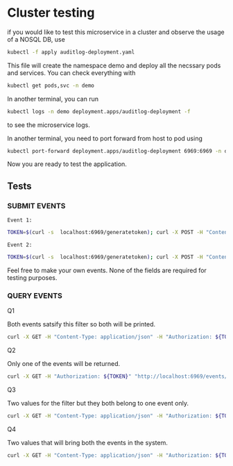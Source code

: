 # Cluster testing


if you would like to test this microservice in a cluster and observe the usage of a NOSQL DB, use
   
```bash
kubectl -f apply auditlog-deployment.yaml
```
    
This file will create the namespace demo and deploy all the necssary pods and services.
You can check everything with
    
```bash 
kubectl get pods,svc -n demo
```

In another terminal, you can run 
    
```bash
kubectl logs -n demo deployment.apps/auditlog-deployment -f
```

to see the microservice logs.

In another terminal, you need to port forward from host to pod using

```bash
kubectl port-forward deployment.apps/auditlog-deployment 6969:6969 -n demo
```

Now you are ready to test the application.

## Tests

### SUBMIT EVENTS

    Event 1:

```bash
TOKEN=$(curl -s  localhost:6969/generatetoken); curl -X POST -H "Content-Type: application/json" -H "Authorization: ${TOKEN}" -d '{ "SourceEventID": "987654", "SourceTimestamp": "2023-06-11T08:30:00Z", "CorrelationID": "a1b2c3d4", "SourceTimezone": "America/Los_Angeles", "SourceServiceName": "audit-service", "SourceServiceLocation": "San Francisco, USA", "SourceIpAddress": "192.168.0.1", "EventTags": { "env": "production", "category": "login" }, "EventDataHash": "1234567890abcdef", "EventDataVersion": "2.0", "EventData": { "username": "john_doe", "status": "success", "login_time": "2023-06-11T08:30:00Z", "ip_address": "192.168.0.100" } }' http://localhost:6969/events/submit;
```


    Event 2:

```bash
TOKEN=$(curl -s  localhost:6969/generatetoken); curl -X POST -H "Content-Type: application/json" -H "Authorization: ${TOKEN}" -d '{ "SourceEventID": "123456", "SourceTimestamp": "2023-06-12T12:00:00Z", "CorrelationID": "x1y2z3", "SourceTimezone": "Europe/London", "SourceServiceName": "audit-service", "SourceServiceLocation": "London, UK", "SourceIpAddress": "192.168.0.10", "EventTags": { "env": "development", "category": "logout" }, "EventDataHash": "abcdef1234567890", "EventDataVersion": "1.0", "EventData": { "username": "jane_doe", "status": "success", "login_time": "2023-06-12T12:00:00Z", "ip_address": "192.168.0.200" } }' http://localhost:6969/events/submit;
```

Feel free to make your own events. None of the fields are required for testing purposes.

### QUERY EVENTS 


Q1
    
Both events satsify this filter so both will be printed.
    
```bash 
curl -X GET -H "Content-Type: application/json" -H "Authorization: ${TOKEN}" "http://localhost:6969/events/query?SourceServiceName=audit-service"
```

Q2

Only one of the events will be returned.
    
```bash
curl -X GET -H "Authorization: ${TOKEN}" "http://localhost:6969/events/query?SourceEventID=987654"
```

Q3

Two values for the filter but they both belong to one event only.
    
```bash
curl -X GET -H "Content-Type: application/json" -H "Authorization: ${TOKEN}" "http://localhost:6969/events/query?SourceIpAddress=192.168.0.1&SourceEventID=987654"
```

Q4

Two values that will bring both the events in the system.

```bash
curl -X GET -H "Content-Type: application/json" -H "Authorization: ${TOKEN}" "http://localhost:6969/events/query?SourceServiceName=audit-service&SourceEventID=123456"
```
